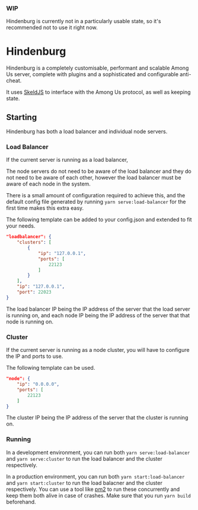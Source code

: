 ### WIP
Hindenburg is currently not in a particularly usable state, so it's recommended not to use it right now.

# Hindenburg
Hindenburg is a completely customisable, performant and scalable Among Us server, complete with plugins and a sophisticated and configurable anti-cheat.

It uses [SkeldJS](https://github.com/SkeldJS/SkeldJS) to interface with the Among Us protocol, as well as keeping state.

## Starting
Hindenburg has both a load balancer and individual node servers.

### Load Balancer
If the current server is running as a load balancer,

The node servers do not need to be aware of the load balancer and they do not need to be aware of each other,
however the load balancer must be aware of each node in the system.

There is a small amount of configuration required to achieve this, and the default config file generated by running
`yarn serve:load-balancer` for the first time makes this extra easy.

The following template can be added to your config.json and extended to fit your needs.
```json
"loadbalancer": {
    "clusters": [
        {
            "ip": "127.0.0.1",
            "ports": [
                22123
            ]
        }
    ],
    "ip": "127.0.0.1",
    "port": 22023
}
```

The load balancer IP being the IP address of the server that the load server is running on, and
each node IP being the IP address of the server that that node is running on.

### Cluster
If the current server is running as a node cluster, you will have to configure the IP and
ports to use.

The following template can be used.
```json
"node": {
    "ip": "0.0.0.0",
    "ports": [
        22123
    ]
}
```

The cluster IP being the IP address of the server that the cluster is running on.

### Running
In a development environment, you can run both
`yarn serve:load-balancer` and `yarn serve:cluster` to run the load balancer and the cluster
respectively. 

In a production environment, you can run both
`yarn start:load-balancer` and `yarn start:cluster` to run the load balacner and the cluster
respectively. You can use a tool like [pm2](https://npmjs.com/package/pm2) to run these
concurrently and keep them both alive in case of crashes. Make sure that you run `yarn build`
beforehand.